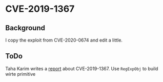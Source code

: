 # CVE-2019-1367

## Background
I copy the exploit from CVE-2020-0674 and edit a little.

## ToDo
Taha Karim writes a [report](https://blog.confiant.com/internet-explorer-cve-2019-1367-exploitation-part-2-8143242b5780) about CVE-2019-1367. Use ```RegExpObj``` to build wirte primitive
